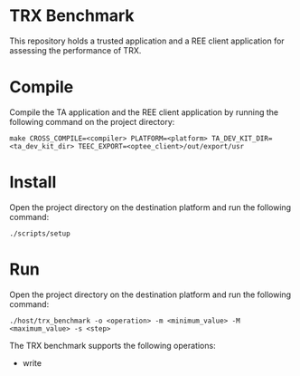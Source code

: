 # TRX Benchmark

This repository holds a trusted application and a REE client application for assessing the performance of TRX.

# Compile

Compile the TA application and the REE client application by running the following command on the project directory:

```shell
make CROSS_COMPILE=<compiler> PLATFORM=<platform> TA_DEV_KIT_DIR=<ta_dev_kit_dir> TEEC_EXPORT=<optee_client>/out/export/usr
```

# Install

Open the project directory on the destination platform and run the following command:

```shell
./scripts/setup
```

# Run

Open the project directory on the destination platform and run the following command:

```shell
./host/trx_benchmark -o <operation> -m <minimum_value> -M <maximum_value> -s <step>
```

The TRX benchmark supports the following operations:
* write